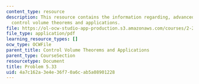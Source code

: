 ```yaml
---
content_type: resource
description: This resource contains the information regarding, advanced fluid mechanics,
  control volume theorems and applications.
file: https://ol-ocw-studio-app-production.s3.amazonaws.com/courses/2-25-advanced-fluid-mechanics-fall-2013/4a7c162a3e4e36f70a6cab5a08901228_MIT2_25F13_Shapi5.33_Prob.pdf
file_type: application/pdf
learning_resource_types: []
ocw_type: OCWFile
parent_title: Control Volume Theorems and Applications
parent_type: CourseSection
resourcetype: Document
title: Problem 5.33
uid: 4a7c162a-3e4e-36f7-0a6c-ab5a08901228
---
```

